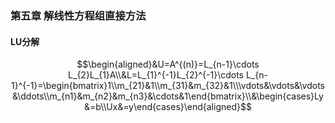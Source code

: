 ### **第五章 解线性方程组直接方法**

#### LU分解

$$\begin{aligned}&U=A^{(n)}=L_{n-1}\cdots L_{2}L_{1}A\\&L=L_{1}^{-1}L_{2}^{-1}\cdots L_{n-1}^{-1}=\begin{bmatrix}1\\m_{21}&1\\m_{31}&m_{32}&1\\\vdots&\vdots&\vdots&\ddots\\m_{n1}&m_{n2}&m_{n3}&\cdots&1\end{bmatrix}\\&\begin{cases}Ly&=b\\Ux&=y\end{cases}\end{aligned}$$